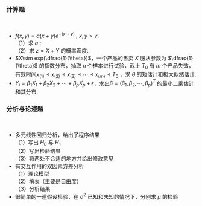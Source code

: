 ### <strong>计算题</strong>
​

 -  $f(x,y)=a(x+y)e^{-(x+y)}$ , $x,y>v$.<br />（1）求 $a$ ;<br />（2）求 $z=X+Y$ 的概率密度. 
-  $X\sim exp(\dfrac{1}{\theta})$，一个产品的售卖 $X$ 服从参数为 $\dfrac{1}{\theta}$ 的指数分布，抽取 $n$ 个样本进行试验，截止 $T_0$ 有 $m$ 个产品失效，有效时间$x_{(1)}\leq x_{(2)}\leq x_{(3)}\leq \cdots \leq x_{(m)}\leq T_0$ ，求 $\theta$ 的矩估计和极大似然估计. 
-  $Y_i=\beta_1X_1+\beta_2X_2+\cdots+\beta_pX_p+\epsilon$，求出$\beta=(\beta_1,\beta_2,\cdots,\beta_p)^T$ 的最小二乘估计和其分布. 
​

 ### <strong>分析与论述题</strong>
​

 -  多元线性回归分析，给出了程序结果<br />（1）写出 $H_0$ 与 $H_1$<br />（2）写出检验结果<br />（3）将两处不合适的地方并给出修改意见 
-  有交互作用的双因素方差分析<br />（1）理论模型<br />（2）填表（主要是自由度）<br />（3）分析结果 
-  很简单的一道假设检验，在 $\sigma^2$ 已知和未知的情况下，分别求 $\mu$ 的检验 
